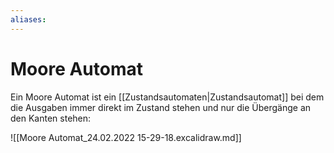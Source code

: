 ```yaml
---
aliases: 
---
```

# Moore Automat
Ein Moore Automat ist ein [[Zustandsautomaten|Zustandsautomat]] bei dem die Ausgaben immer direkt im Zustand stehen und nur die Übergänge an den Kanten stehen:

![[Moore Automat_24.02.2022 15-29-18.excalidraw.md]]